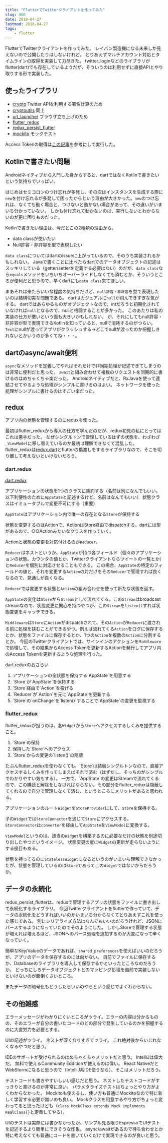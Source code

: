 ```yaml
---
title: "FlutterでTwitterクライアントを作ってみた"
slug: 460
date: 2018-04-27
lastmod: 2018-04-27
tags:
    - flutter
---
```


FlutterでTwitterクライアントを作ってみた。
レイバン製造機になる未来しか見えないので公開したりはしないけれど。
とりあえずマルチアカウント対応とタイムラインの取得を実装して力尽きた。
twitter_loginなどのライブラリがflutter(dart)でも存在しているようだが、そういうのは利用せずに直接APIとやり取りする形で実装した。


## 使ったライブラリ


<ul>
<li><a href="https://pub.dartlang.org/packages/crypto">crypto</a> Twitter APIを利用する署名計算のため</li>
<li><a href="https://pub.dartlang.org/packages/cryptoutils">cryptoutils</a> 同上</li>
<li><a href="https://pub.dartlang.org/packages/url_launcher">url_launcher</a> ブラウザ立ち上げのため</li>
<li><a href="https://pub.dartlang.org/packages/flutter_redux">flutter_redux</a></li>
<li><a href="https://pub.dartlang.org/packages/redux_persist_flutter">redux_persist_flutter</a></li>
<li><a href="https://pub.dartlang.org/packages/mockito">mockito</a> モックテスト</li>
</ul>

Access Tokenの取得は<a href="https://medium.com/@segaud.kevin/facebook-oauth-login-flow-with-flutter-9adb717c9f2e">この記事</a>を参考にして実行した。


## Kotlinで書きたい問題


Androidネイティブから入門した身からすると、dartではなくKotlinで書きたいという気持ちでいっぱい。

はじめはセミコロンのつけ忘れが多発し、その次はインスタンスを生成する際に`new`を付け忘れるが多発して困ったからという理由が大きかった。`new`のつけ忘れは、なくても動く場合と、つけないと動かない場合があって、その違いがいまいち分かっていない。
しかも付け忘れて動かないのは、実行しないとわからないのが更に困りものだった。

Kotlinで書きたい理由は、今だとこの2種類の理由から。

<ul>
<li>data classが使いたい</li>
<li>Null許容・非許容を型で表現したい</li>
</ul>

`data class`についてはdartのissueに上がっているので、そのうち実装されるかもしれない。
Javaで書くことに比べたらdartでのデータオブジェクトの記述はスッキリしている（getter/setterを定義する必要はない）のだが、`data class`なら`equals`メソッドをいちいちオーバーライドしなくても済むとか、そういうところが便利だと思うので、早くdartにも`data class`来てほしい。

まあそれは来たらいいな程度の気持ちだけど、`null許容・非許容`を型で表現したいのは結構切実な問題である。
dartはカジュアルに`null`が飛んできすぎな気がする。
dartではあらゆるものがオブジェクトなので、intだろうと初期化されていなければ`null`となるので、nullと格闘することが多かった。
このあたりは私の実装の仕方が悪いという面も大きいかもしれない。
が、それにしてもnull許容・非許容が型で表現できるKotlinを知っていると、nullで消耗するのがつらい。
`Text`にnullが渡ってアプリがクラッシュする→どこでnullが渡ったのか把握しきれないとかいうのが多くてね・・・。


## dartのasync/await便利


`async`なメソッドを定義してやればそれだけで非同期処理が記述できてしまうのは非常に便利だと思った。
`await`と組み合わせて複数のリクエストを同期的に書けるのはめちゃくちゃ楽だった。
Androidネイティブだと、RxJavaを使って連結させてやるような処理がシンプルに書けるのはよい。
ネットワークを使った処理がシンプルに書けるのはすごい楽だった。


## redux


アプリ内の状態を管理するのにreduxを使った。

最初はflutter_reduxから導入の仕方を学んだのだが、redux初見の私にとってはこれは悪手だった。
なぜシングルトンで管理しているはずの状態を、わざわざ`_ViewModel`に移し替えているのか最初は理解できなくて混乱した。
flutter_reduxは<a href="https://github.com/johnpryan/redux.dart">redux.dart</a>とflutterの橋渡しをするライブラリなので、そこを切り離して考えないといけないだろう。


### dart.redux


<a href="https://github.com/johnpryan/redux.dart">dart.redux</a>

アプリケーションの状態を1つのクラスに集約する（名前は別になんでもいい。以下利便性のために`AppState`と記述するけど、名前はなんでもいい）
状態クラスはイミュータブルで変更不可にする（重要）

`AppState`はアプリケーション内で唯一の存在となる`Store`が保持する

状態を変更するのはActionで、ActionはStore経由でdispatchする。dartには型があるので、○○Actionみたいなクラスを作っていく。

Actionと状態の変更を対応付けるのが`Reducer`。

`Reducer`はネストというか、`AppState`が持つ各フィールド（個々のアプリケーションの状態。カウンタの値とか、Twitterクライアントならツイートの一覧とか）と`Reducer`を個別に対応させることもできる。
この場合、`AppState`の特定のフィールドの値と、それを変更する`Action`の対だけをその`Reducer`で管理すれば良くなるので、見通しが良くなる。

`Reducer`では変更する状態と`Action`の組み合わせを使って新たな状態を返す。

`AppState`の変化は`Store`から`Stream`として流れてくる。この`Stream`はbroadcast streamなので、状態変更に関心を持つやつが、この`Stream`を`listen()`すれば状態変更をキャッチできる。

`Middleware`は`Store`に`Action`がdispatchされて、その`Action`が`Reducer`に渡される前に処理を挟むことができるやつ。例えば流れてくる`Action`をログに保存するとか、状態をファイルに保存するとか、1つの`Action`を複数の`Action`に分割するとか。
今回のTwitterクライアントでは、サインインのアクションを`Middleware`で処理して、その結果からAccess Tokenを更新するActionを発行してアプリ内のAccess Tokenを更新するような処理を行った。

dart.reduxのおさらい

<ol>
<li>アプリケーションの全状態を保持する`AppState`を用意する</li>
<li>`Store`が`AppState`を保持する</li>
<li>`Store`経由で`Action`を投げる</li>
<li>`Reducer`が`Action`を元に`AppState`を更新する</li>
<li>`Store`の`onChange`を`listen()`することで`AppState`の変更を監視する</li>
</ol>

### flutter_redux


flutter_reduxが担うのは、各`Widget`から`Store`へアクセスするしくみを提供すること。

<ol>
<li>`Store`の保持</li>
<li>保持した`Store`へのアクセス</li>
<li>`Store`からの変更の`listen()`の隠蔽</li>
</ol>
たぶんflutter_reduxを使わなくても、`Store`は結局シングルトンなので、直接アクセスするしくみを作ってしまえばそれで済む（はずだし、そっちのがシンプルでわかりやすい気もする）。
一方で、`AppState`の変更はStreamで流れてくるので、この購読と解除をしなければならない。その部分をflutter_reduxは隠蔽してくれるので自分で管理しなくて済む、というところにメリットがあると思われる。

アプリケーションのルート`Widget`を`StoreProvider`にして、`Store`を保持する。

子の`Widget`では`StoreConnector`を通じて`Store`にアクセスする。
`StoreConnector`は`converter`を経由して`AppState`を`ViewModel`に変換する。

`ViewModel`というのは、該当の`Widget`を構築するのに必要なだけの状態を別途切り出したやつというイメージ。
状態変更の度に`Widget`の更新が走らないようにする役目もある。

状態を持ってるのに`StatelessWidget`になるというのがいまいち理解できなかったが、状態を管理しているのは`Store`であってこの`Widget`ではないからだろうか。


## データの永続化


redux_persist_flutterは、reduxで管理するアプリの状態をファイルに書き出して永続化するライブラリ。
今回Twitterクライアントをflutterで作っていて、データの永続化をどうすればいいのかいまいち分からなくてとりあえずこれを使った感じである。
別にシリアライズ方法はなんでもいいのだろうけれど、JSONにパースするようになっていたのでそのようにした。
しかしStoreで管理する状態が増えれば増えるほど、JSONへのパース処理を追加するのが大変になって辛くなっていく。

簡単なKey/Valueのデータであれば、`shared_preferences`を使えばいいのだろうが、アプリのデータを保存するのには向かない。
自前でファイルに保存するか、Databaseのライブラリを導入して保存するかといったところなのだろうか。
どっちにしろデータオブジェクトとのマッピング処理を自前で実装しないといけないのが面倒くさいところ。

またデータの暗号化もどうしたらいいのやらという感じでよくわからない。


## その他雑感


エラーメッセージがわかりにくいところがツライ。エラーの内容は分かるものの、そのエラーが自分の書いたコードのどの部分で発生しているのかを把握するのに大変労力を必要とする。

UIの記述がツライ。
ネストが深くなりすぎてツライ。
これ絶対後からいじれなくなるやつだと思う。

IDEのサポートが受けられるのはめちゃくちゃメリットだと思う。
IntelliJは偉大だ。
無料で使えるCommunity Edditionが使えるのは偉い。
React NativeだとWebStormになると思うので（IntelliJ系IDE使うなら）、そこはメリットだろう。

テストコードも書きやすいしいい感じだと思う。
ネストしたテストコードがすっきりと書けるのが非常に良い。
パラメタライズテストはちょっとやり方がよくわからなかった。
Mockitoも使えるし、使い方も普通にMockitoなので特に新しく学習する必要が無いのも良い。
Mockクラスを用意するやり方がちょっと変わってると思ったけども（`class MockClass extends Mock implements RealClass{}`と定義してやる）。

UIのテストは実際には書かなかったが、サンプル見る限りEspressoでUIテストを記述するより簡単にできそうな印象。
async/awaitがあるので待ち合わせとか特に考えなくても普通にコードを書いていくだけで実現できるのが良いと思う。


  